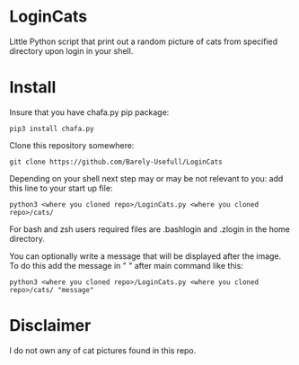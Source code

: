 # LoginCats

Little Python script that print out a random picture of cats from specified directory upon login in your shell.

# Install
Insure that you have chafa.py pip package:

`pip3 install chafa.py`

Clone this repository somewhere:

`git clone https://github.com/Barely-Usefull/LoginCats`

Depending on your shell next step may or may be not relevant to you:
add this line to your start up file:

`python3 <where you cloned repo>/LoginCats.py <where you cloned repo>/cats/`

For bash and zsh users required files are .bashlogin and .zlogin in the home directory.

You can optionally write a message that will be displayed after the image. To do this add the message in " " after main command like this:

`python3 <where you cloned repo>/LoginCats.py <where you cloned repo>/cats/ "message"`

# Disclaimer
I do not own any of cat pictures found in this repo.